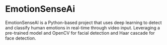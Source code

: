 # EmotionSenseAi
EmotionSenseAI is a Python-based project that uses deep learning to detect and classify human emotions in real-time through video input. Leveraging a pre-trained model and OpenCV for facial detection and Haar cascade for face detection.
